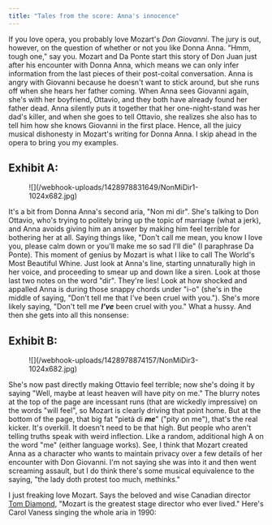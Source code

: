 ```yaml
---
title: "Tales from the score: Anna's innocence"
---
```


If you love opera, you probably love Mozart's _Don Giovanni_. The jury is out, however, on the question of whether or not you like Donna Anna. "Hmm, tough one," say you. Mozart and Da Ponte start this story of Don Juan just after his encounter with Donna Anna, which means we can only infer information from the last pieces of their post-coital conversation. Anna is angry with Giovanni because he doesn't want to stick around, but she runs off when she hears her father coming. When Anna sees Giovanni again, she's with her boyfriend, Ottavio, and they both have already found her father dead. Anna silently puts it together that her one-night-stand was her dad's killer, and when she goes to tell Ottavio, she realizes she also has to tell him how she knows Giovanni in the first place. Hence, all the juicy musical dishonesty in Mozart's writing for Donna Anna. I skip ahead in the opera to bring you my examples.

## Exhibit A:

<figure data-type="image">
![](/webhook-uploads/1428978831649/NonMiDir1-1024x682.jpg)
</figure>

It's a bit from Donna Anna's second aria, "Non mi dir". She's talking to Don Ottavio, who's trying to politely bring up the topic of marriage (what a jerk), and Anna avoids giving him an answer by making him feel terrible for bothering her at all. Saying things like, "Don't call me mean, you know I love you, please calm down or you'll make me so sad I'll die" (I paraphrase Da Ponte). This moment of genius by Mozart is what I like to call The World's Most Beautiful Whine. Just look at Anna's line, starting unnaturally high in her voice, and proceeding to smear up and down like a siren. Look at those last two notes on the word "dir". They're lies! Look at how shocked and appalled Anna is during those snappy chords under "i-o" (she's in the middle of saying, "Don't tell me that I've been cruel with you."). She's more likely saying, "Don't tell me _**I've**_ been cruel with you." What a hussy. And then she gets into all this nonsense:

## Exhibit B:

<figure data-type="image">
![](/webhook-uploads/1428978874157/NonMiDir3-1024x682.jpg)
</figure>

She's now past directly making Ottavio feel terrible; now she's doing it by saying "Well, maybe at least heaven will have pity on me." The blurry notes at the top of the page are incessant runs (that are wickedly impressive) on the words "will feel", so Mozart is clearly driving that point home. But at the bottom of the page, that big fat "pietà di _**me**_" ("pity on me"), that's the real kicker. It's overkill. It doesn't need to be that high. But people who aren't telling truths speak with weird inflection. Like a random, additional high A on the word "me" (either language works). See, I think that Mozart created Anna as a character who wants to maintain privacy over a few details of her encounter with Don Giovanni. I'm not saying she was into it and then went screaming assault, but I do think there's some musical equivalence to the saying, "the lady doth protest too much, methinks."

I just freaking love Mozart. Says the beloved and wise Canadian director [Tom Diamond](https://tapestryopera.com/tom-diamond), "Mozart is the greatest stage director who ever lived." Here's Carol Vaness singing the whole aria in 1990:
